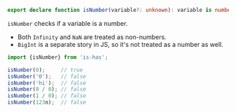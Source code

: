 ```typescript
export declare function isNumber(variable?: unknown): variable is number;
```

`isNumber` checks if a variable is a number. 

- Both `Infinity` and `NaN` are treated as non-numbers.
- `BigInt` is a separate story in JS, so it's not treated as a number as well.

```typescript
import {isNumber} from 'is-has';

isNumber(0);     // true
isNumber('0');   // false
isNumber('hi');  // false
isNumber(0 / 0); // false
isNumber(1 / 0); // false
isNumber(123n);  // false
```
